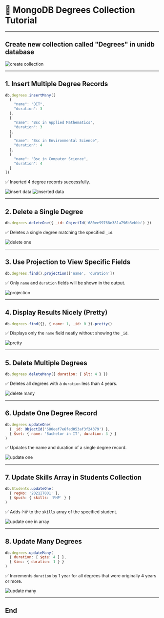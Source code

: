 # 📂 MongoDB Degrees Collection Tutorial
---
## Create new collection called "Degrees" in unidb database

![create collection](https://github.com/user-attachments/assets/2781ffe4-100b-4768-9cdc-c56c85f79dcd)

---

## 1. Insert Multiple Degree Records

```javascript
db.degrees.insertMany([
  {
    "name": "BIT",
    "duration": 3
  },
  {
    "name": "Bsc in Applied Mathematics",
    "duration": 3
  },
  {
    "name": "Bsc in Environmental Science",
    "duration": 4
  },
  {
    "name": "Bsc in Computer Science",
    "duration": 4
  }
])
```

✅ Inserted 4 degree records successfully.

![insert data](https://github.com/user-attachments/assets/b63884e6-6426-42ff-94b4-f7284ba9cd2e)
![inserted data](https://github.com/user-attachments/assets/169dd89b-af14-43e7-ac38-8c77bf8295c2)

---

## 2. Delete a Single Degree

```javascript
db.degrees.deleteOne({ _id: ObjectId('680ee99768e381a796b3ebbb') })
```

✅ Deletes a single degree matching the specified `_id`.

![delete one](https://github.com/user-attachments/assets/bcc5e5bf-b3af-42c1-9c4f-257a7efbc0cc)

---

## 3. Use Projection to View Specific Fields

```javascript
db.degrees.find().projection(['name', 'duration'])
```

✅ Only `name` and `duration` fields will be shown in the output.

![projection](https://github.com/user-attachments/assets/4869a7f4-9d62-4dd8-a50e-0659546b4770)

---

## 4. Display Results Nicely (Pretty)

```javascript
db.degrees.find({}, { name: 1, _id: 0 }).pretty()
```

✅ Displays only the `name` field neatly without showing the `_id`.

![pretty](https://github.com/user-attachments/assets/bb7593e7-f3db-4fe6-873b-8ca3254ecfa7)

---

## 5. Delete Multiple Degrees

```javascript
db.degrees.deleteMany({ duration: { $lt: 4 } })
```

✅ Deletes all degrees with a `duration` less than 4 years.

![delete many](https://github.com/user-attachments/assets/1b172839-f3d9-486a-b300-0d2479adfe10)

---

## 6. Update One Degree Record

```javascript
db.degrees.updateOne(
  { _id: ObjectId('680eef7e6fed053af3f24379') },
  { $set: { name: 'Bachelor in IT', duration: 3 } }
)
```

✅ Updates the name and duration of a single degree record.

![update one](https://github.com/user-attachments/assets/a50b7042-2a33-4dea-b85c-077ae2767d13)

---

## 7. Update Skills Array in Students Collection

```javascript
db.Students.updateOne(
  { regNo: '2021IT001' },
  { $push: { skills: 'PHP' } }
)
```

✅ Adds `PHP` to the `skills` array of the specified student.

![update one in array](https://github.com/user-attachments/assets/71aa1875-2cbc-49b0-84b9-302c6d39cd44)

---

## 8. Update Many Degrees

```javascript
db.degrees.updateMany(
  { duration: { $gte: 4 } },
  { $inc: { duration: 1 } }
)
```

✅ Increments `duration` by 1 year for all degrees that were originally 4 years or more.

![update many](https://github.com/user-attachments/assets/ce7938c2-7f56-4d28-91a0-02cdc7d1662d)

---
## End
